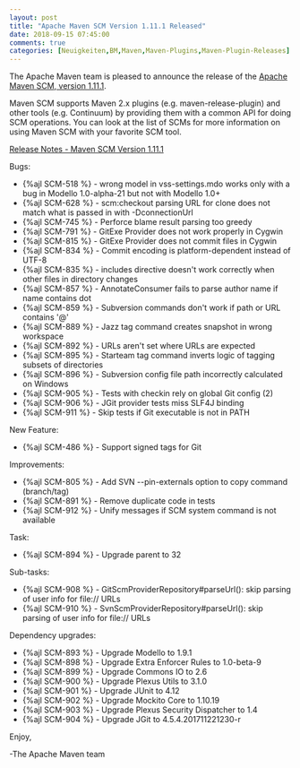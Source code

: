 ```yaml
---
layout: post
title: "Apache Maven SCM Version 1.11.1 Released"
date: 2018-09-15 07:45:00
comments: true
categories: [Neuigkeiten,BM,Maven,Maven-Plugins,Maven-Plugin-Releases]
---
```

The Apache Maven team is pleased to announce the release of the 
[Apache Maven SCM, version 1.11.1](https://maven.apache.org/scm/).

Maven SCM supports Maven 2.x plugins (e.g. maven-release-plugin) and other
tools (e.g. Continuum) by providing them with a common API for doing SCM
operations. You can look at the list of SCMs for more information on using
Maven SCM with your favorite SCM tool.

<!-- more -->

[Release Notes - Maven SCM Version 1.11.1](https://issues.apache.org/jira/secure/ReleaseNote.jspa?projectId=12317828&version=12343394)


Bugs:

 * {%ajl SCM-518 %} - wrong model in vss-settings.mdo works only with a bug in Modello 1.0-alpha-21 but not with Modello 1.0+
 * {%ajl SCM-628 %} - scm:checkout parsing URL for clone does not match what is passed in with -DconnectionUrl
 * {%ajl SCM-745 %} - Perforce blame result parsing too greedy
 * {%ajl SCM-791 %} - GitExe Provider does not work properly in Cygwin
 * {%ajl SCM-815 %} - GitExe Provider does not commit files in Cygwin
 * {%ajl SCM-834 %} - Commit encoding is platform-dependent instead of UTF-8
 * {%ajl SCM-835 %} - includes directive doesn't work correctly when other files in directory changes
 * {%ajl SCM-857 %} - AnnotateConsumer fails to parse author name if name contains dot
 * {%ajl SCM-859 %} - Subversion commands don't work if path or URL contains '@'
 * {%ajl SCM-889 %} - Jazz tag command creates snapshot in wrong workspace
 * {%ajl SCM-892 %} - URLs aren't set where URLs are expected
 * {%ajl SCM-895 %} - Starteam tag command inverts logic of tagging subsets of directories
 * {%ajl SCM-896 %} - Subversion config file path incorrectly calculated on Windows
 * {%ajl SCM-905 %} - Tests with checkin rely on global Git config (2)
 * {%ajl SCM-906 %} - JGit provider tests miss SLF4J binding
 * {%ajl SCM-911 %} - Skip tests if Git executable is not in PATH

New Feature:

 * {%ajl SCM-486 %} - Support signed tags for Git

Improvements:

 * {%ajl SCM-805 %} - Add SVN --pin-externals option to copy command (branch/tag)
 * {%ajl SCM-891 %} - Remove duplicate code in tests
 * {%ajl SCM-912 %} - Unify messages if SCM system command is not available

Task:

 * {%ajl SCM-894 %} - Upgrade parent to 32

Sub-tasks:

 * {%ajl SCM-908 %} - GitScmProviderRepository#parseUrl(): skip parsing of user info for file:// URLs
 * {%ajl SCM-910 %} - SvnScmProviderRepository#parseUrl(): skip parsing of user info for file:// URLs

Dependency upgrades:

 * {%ajl SCM-893 %} - Upgrade Modello to 1.9.1
 * {%ajl SCM-898 %} - Upgrade Extra Enforcer Rules to 1.0-beta-9
 * {%ajl SCM-899 %} - Upgrade Commons IO to 2.6
 * {%ajl SCM-900 %} - Upgrade Plexus Utils to 3.1.0
 * {%ajl SCM-901 %} - Upgrade JUnit to 4.12
 * {%ajl SCM-902 %} - Upgrade Mockito Core to 1.10.19
 * {%ajl SCM-903 %} - Upgrade Plexus Security Dispatcher to 1.4
 * {%ajl SCM-904 %} - Upgrade JGit to 4.5.4.201711221230-r

Enjoy,

-The Apache Maven team
